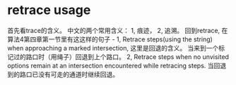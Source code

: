 # retrace usage
首先看trace的含义。
中文的两个常用含义： 1, 痕迹， 2, 追溯。
回到retrace, 在算法4第四章第一节里有这这样的句子 - 1, Retrace steps(using the string) when approaching a marked intersection, 这里是回退的含义。
                                                当来到一个标记过的路口时（用绳子）回退到上个路口。
                                             2, Retrace steps when no unvisited options remain at an intersection encountered while retracing steps.
                                                当回退到的路口已没有可走的通道时继续回退。
